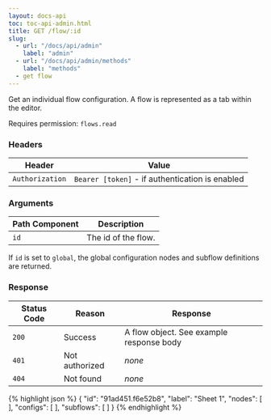```yaml
---
layout: docs-api
toc: toc-api-admin.html
title: GET /flow/:id
slug:
  - url: "/docs/api/admin"
    label: "admin"
  - url: "/docs/api/admin/methods"
    label: "methods"
  - get flow
---
```


Get an individual flow configuration. A flow is represented as a tab within the
editor.

Requires permission: <code>flows.read</code>

### Headers

Header          | Value
----------------|-------
`Authorization` | `Bearer [token]` - if authentication is enabled

### Arguments

Path Component | Description
---------------|------------
`id`           | The id of the flow.

If `id` is set to `global`, the global configuration nodes and subflow definitions
are returned.

### Response

Status Code | Reason         | Response
------------|----------------|--------------
`200`       | Success        | A flow object. See example response body
`401`       | Not authorized | _none_
`404`       | Not found      | _none_

{% highlight json %}
{
  "id": "91ad451.f6e52b8",
  "label": "Sheet 1",
  "nodes": [ ],
  "configs": [ ],
  "subflows": [ ]
}
{% endhighlight %}
